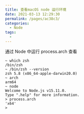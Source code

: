 ```yaml
---
title: 查看macOS node 运行环境
date: 2021-03-13 12:29:30
permalink: /pages/ac38c3/
categories: 
  - Node
tags: 
  - 
---
```


通过 Node 中运行 process.arch 查看

```
~ which zsh
/bin/zsh
~ /bin/zsh --version
zsh 5.8 (x86_64-apple-darwin20.0)
~ arch
arm64
~ node
Welcome to Node.js v15.11.0.
Type ".help" for more information.
> process.arch
'x64'
>
```
